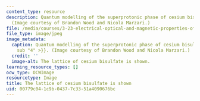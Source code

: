 ```yaml
---
content_type: resource
description: Quantum modelling of the superprotonic phase of cesium bisulfate, CsHSO4.
  (Image courtesy of Brandon Wood and Nicola Marzari.)
file: /media/courses/3-23-electrical-optical-and-magnetic-properties-of-materials-fall-2007/00779c041c9b04377c3351a4090676bc_3-23f07.jpg
file_type: image/jpeg
image_metadata:
  caption: Quantum modelling of the superprotonic phase of cesium bisulfate, CsHSO{{<
    sub "4" >}}. (Image courtesy of Brandon Wood and Nicola Marzari.)
  credit: ''
  image-alt: The lattice of cesium bisulfate is shown.
learning_resource_types: []
ocw_type: OCWImage
resourcetype: Image
title: The lattice of cesium bisulfate is shown
uid: 00779c04-1c9b-0437-7c33-51a4090676bc
---
```

